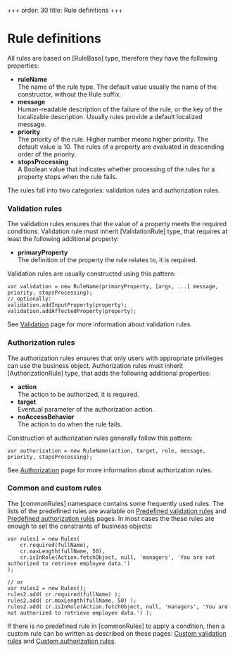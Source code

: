 +++
order: 30
title: Rule definitions
+++

# Rule definitions

All rules are based on [RuleBase] type, therefore they have the following properties:

* __ruleName__  
  The name of the rule type.
  The default value usually the name of the constructor, without the Rule suffix.
* __message__  
  Human-readable description of the failure of the rule, or the key of the localizable
  description. Usually rules provide a default localized message.
* __priority__  
  The priority of the rule. Higher number means higher priority. The default value is 10.
  The rules of a property are evaluated in descending order of the priority.
* __stopsProcessing__  
  A Boolean value that indicates whether processing of the rules for a property stops
  when the rule fails.

The rules fall into two categories: validation rules and authorization rules.

### Validation rules

The validation rules ensures that the value of a property meets the required conditions.
Validation rule must inherit [ValidationRule] type, that requires at least the following
additional property:

* __primaryProperty__  
  The definition of the property the rule relates to, it is required.

Validation rules are usually constructed using this pattern:

```
var validation = new RuleName(primaryProperty, [args, ...] message, priority, stopsProcessing);
// optionally:
validation.addInputProperty(property);
validation.addAffectedProperty(property);
```

See [Validation](/model-definitions/validation) page for more information about validation
rules. 

### Authorization rules

The authorization rules ensures that only users with appropriate privileges can use the
business object. Authorization rules must inherit [AuthorizationRule] type, that adds
the following additional properties: 

* __action__  
  The action to be authorized, it is required.
* __target__  
  Eventual parameter of the authorization action.
* __noAccessBehavior__  
  The action to do when the rule fails.

Construction of authorization rules generally follow this pattern:

```
var authorization = new RuleName(action, target, role, message, priority, stopsProcessing);
```

See [Authorization](/model-definitions/authorization) page for more information about
authorization rules. 

### Common and custom rules

The [commonRules] namespace contains some frequently used rules. The lists of the predefined
rules are available on [Predefined validation rules](/model-definitions/validation/predefined)
and [Predefined authorization rules](/model-definitions/authorization/predefined) pages.
In most cases the these rules are enough to set the constraints of business objects:

```
var rules1 = new Rules(
    cr.required(fullName),
    cr.maxLength(fullName, 50),
    cr.isInRole(Action.fetchObject, null, 'managers', 'You are not authorized to retrieve employee data.')
);

// or
var rules2 = new Rules();
rules2.add( cr.required(fullName) );
rules2.add( cr.maxLength(fullName, 50) );
rules2.add( cr.isInRole(Action.fetchObject, null, 'managers', 'You are not authorized to retrieve employee data.') );
```

If there is no predefined rule in [commonRules] to apply a condition, then a custom
rule can be written as described on these pages:
[Custom validation rules](/model-definitions/validation/custom) and
[Custom authorization rules](/model-definitions/authorization/custom).